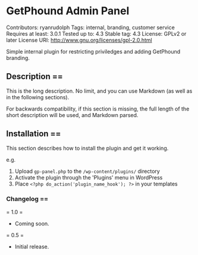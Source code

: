 # GetPhound Admin Panel
Contributors: ryanrudolph
Tags: internal, branding, customer service
Requires at least: 3.0.1
Tested up to: 4.3
Stable tag: 4.3
License: GPLv2 or later
License URI: http://www.gnu.org/licenses/gpl-2.0.html

Simple internal plugin for restricting priviledges and adding GetPhound branding.

## Description ==

This is the long description.  No limit, and you can use Markdown (as well as in the following sections).

For backwards compatibility, if this section is missing, the full length of the short description will be used, and
Markdown parsed.

## Installation ==

This section describes how to install the plugin and get it working.

e.g.

1. Upload `gp-panel.php` to the `/wp-content/plugins/` directory
1. Activate the plugin through the 'Plugins' menu in WordPress
1. Place `<?php do_action('plugin_name_hook'); ?>` in your templates

### Changelog ==

= 1.0 =
* Coming soon.

= 0.5 =
* Initial release.
